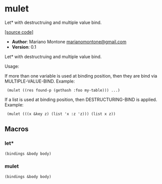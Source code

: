 # mulet

Let* with destructruing and multiple value bind.

[[source code]](../mulet.lisp)

- **Author**: Mariano Montone <marianomontone@gmail.com>
- **Version**: 0.1


 Let* with destructruing and multiple value bind.

 Usage:

 If more than one variable is used at binding position, then they are bind via MULTIPLE-VALUE-BIND.
 Example:

     (mulet ((res found-p (gethash :foo my-table))) ...)

 If a list is used at binding position, then DESTRUCTURING-BIND is applied.
 Example:

     (mulet (((x &key z) (list 'x :z 'z))) (list x z))




## Macros
### let\*

```lisp
(bindings &body body)
```



### mulet

```lisp
(bindings &body body)
```



